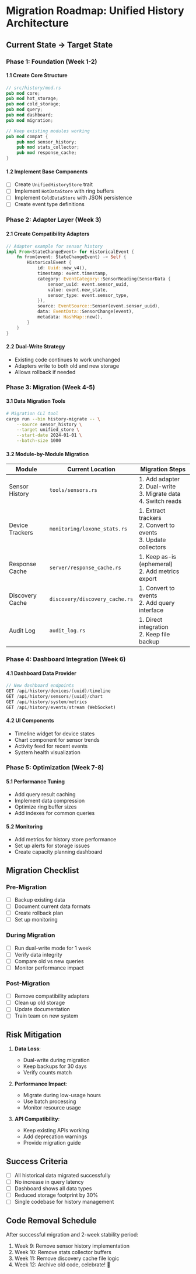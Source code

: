 # Migration Roadmap: Unified History Architecture

## Current State → Target State

### Phase 1: Foundation (Week 1-2)

#### 1.1 Create Core Structure
```rust
// src/history/mod.rs
pub mod core;
pub mod hot_storage;
pub mod cold_storage;
pub mod query;
pub mod dashboard;
pub mod migration;

// Keep existing modules working
pub mod compat {
    pub mod sensor_history;
    pub mod stats_collector;
    pub mod response_cache;
}
```

#### 1.2 Implement Base Components
- [ ] Create `UnifiedHistoryStore` trait
- [ ] Implement `HotDataStore` with ring buffers
- [ ] Implement `ColdDataStore` with JSON persistence
- [ ] Create event type definitions

### Phase 2: Adapter Layer (Week 3)

#### 2.1 Create Compatibility Adapters
```rust
// Adapter example for sensor history
impl From<StateChangeEvent> for HistoricalEvent {
    fn from(event: StateChangeEvent) -> Self {
        HistoricalEvent {
            id: Uuid::new_v4(),
            timestamp: event.timestamp,
            category: EventCategory::SensorReading(SensorData {
                sensor_uuid: event.sensor_uuid,
                value: event.new_state,
                sensor_type: event.sensor_type,
            }),
            source: EventSource::Sensor(event.sensor_uuid),
            data: EventData::SensorChange(event),
            metadata: HashMap::new(),
        }
    }
}
```

#### 2.2 Dual-Write Strategy
- Existing code continues to work unchanged
- Adapters write to both old and new storage
- Allows rollback if needed

### Phase 3: Migration (Week 4-5)

#### 3.1 Data Migration Tools
```bash
# Migration CLI tool
cargo run --bin history-migrate -- \
    --source sensor_history \
    --target unified_store \
    --start-date 2024-01-01 \
    --batch-size 1000
```

#### 3.2 Module-by-Module Migration
| Module | Current Location | Migration Steps |
|--------|-----------------|-----------------|
| Sensor History | `tools/sensors.rs` | 1. Add adapter<br>2. Dual-write<br>3. Migrate data<br>4. Switch reads |
| Device Trackers | `monitoring/loxone_stats.rs` | 1. Extract trackers<br>2. Convert to events<br>3. Update collectors |
| Response Cache | `server/response_cache.rs` | 1. Keep as-is (ephemeral)<br>2. Add metrics export |
| Discovery Cache | `discovery/discovery_cache.rs` | 1. Convert to events<br>2. Add query interface |
| Audit Log | `audit_log.rs` | 1. Direct integration<br>2. Keep file backup |

### Phase 4: Dashboard Integration (Week 6)

#### 4.1 Dashboard Data Provider
```rust
// New dashboard endpoints
GET /api/history/devices/{uuid}/timeline
GET /api/history/sensors/{uuid}/chart
GET /api/history/system/metrics
GET /api/history/events/stream (WebSocket)
```

#### 4.2 UI Components
- Timeline widget for device states
- Chart component for sensor trends
- Activity feed for recent events
- System health visualization

### Phase 5: Optimization (Week 7-8)

#### 5.1 Performance Tuning
- Add query result caching
- Implement data compression
- Optimize ring buffer sizes
- Add indexes for common queries

#### 5.2 Monitoring
- Add metrics for history store performance
- Set up alerts for storage issues
- Create capacity planning dashboard

## Migration Checklist

### Pre-Migration
- [ ] Backup existing data
- [ ] Document current data formats
- [ ] Create rollback plan
- [ ] Set up monitoring

### During Migration
- [ ] Run dual-write mode for 1 week
- [ ] Verify data integrity
- [ ] Compare old vs new queries
- [ ] Monitor performance impact

### Post-Migration
- [ ] Remove compatibility adapters
- [ ] Clean up old storage
- [ ] Update documentation
- [ ] Train team on new system

## Risk Mitigation

1. **Data Loss**: 
   - Dual-write during migration
   - Keep backups for 30 days
   - Verify counts match

2. **Performance Impact**:
   - Migrate during low-usage hours
   - Use batch processing
   - Monitor resource usage

3. **API Compatibility**:
   - Keep existing APIs working
   - Add deprecation warnings
   - Provide migration guide

## Success Criteria

- [ ] All historical data migrated successfully
- [ ] No increase in query latency
- [ ] Dashboard shows all data types
- [ ] Reduced storage footprint by 30%
- [ ] Single codebase for history management

## Code Removal Schedule

After successful migration and 2-week stability period:

1. Week 9: Remove sensor history implementation
2. Week 10: Remove stats collector buffers
3. Week 11: Remove discovery cache file logic
4. Week 12: Archive old code, celebrate! 🎉
